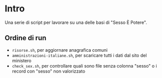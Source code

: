 # Intro

Una serie di script per lavorare su una delle basi di "Sesso È Potere".

## Ordine di run

- `risorse.sh`, per aggiornare anagrafica comuni
- `amministrazioni-italiane.sh`, per scaricare tutti i dati dal sito del ministero
- `check_sex.sh`, per controllare quali sono file senza colonna "sesso" o i record con "sesso" non valorizzato
